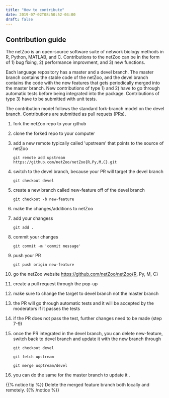 ```yaml
---
title: "How to contribute"
date: 2019-07-02T08:50:52-04:00
draft: false
---
```


## Contribution guide

The netZoo is an open-source software suite of network biology methods in R, Python, MATLAB, and C. Contributions to the netZoo can be in the form of 1) bug fixing, 2) performance 
improvment, and 3) new functions.

Each language repository has a master and a devel branch. The master branch contains the stable code of the netZoo, and the devel branch contains the code with the new features
that gets periodically merged into the master branch. New contributions of type 1) and 2) have to go through automatic tests before being integrated into the package. Contributions of 
type 3) have to be submitted with unit tests.

The contribution model follows the standard fork-branch model on the devel branch. Contributions are submitted as pull requets (PRs).

1. fork the netZoo repo to your github

2. clone the forked repo to your computer

3. add a new remote typically called 'upstream' that points to the source of netZoo

	`git remote add upstream https://github.com/netZoo/netZoo{R,Py,M,C}.git`

4. switch to the devel branch, because your PR will target the devel branch

	`git checkout devel`

5. create a new branch called new-feature off of the devel branch

	`git checkout -b new-feature`

6. make the changes/additions to netZoo

7. add your changess

	`git add .`

8. commit your changes

	`git commit -m 'commit message'`

9. push your PR

	`git push origin new-feature`

10. go the netZoo website https://github.com/netZoo/netZoo{R, Py, M, C}

11. create a pull request through the pop-up

12. make sure to change the target to devel branch not the master branch

13. the PR will go through automatic tests and it will be accepted by the moderators if it passes the tests

14. if the PR does not pass the test, further changes need to be made (step 7-9)

15. once the PR integrated in the devel branch, you can delete new-feature, switch back to devel branch and update it with the new branch through

	`git checkout devel`

	`git fetch upstream`

	`git merge usptream/devel`

16. you can do the same for the master branch to update it .

{{% notice tip %}}
Delete the merged feature branch both locally and remotely.
{{% /notice %}}
